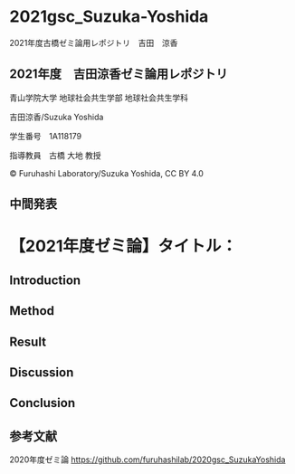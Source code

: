 # 2021gsc_Suzuka-Yoshida
2021年度古橋ゼミ論用レポジトリ　吉田　涼香

## 2021年度　吉田涼香ゼミ論用レポジトリ

青山学院大学 地球社会共生学部 地球社会共生学科

吉田涼香/Suzuka Yoshida

学生番号　1A118179

指導教員　古橋 大地 教授

© Furuhashi Laboratory/Suzuka Yoshida, CC BY 4.0

## 中間発表


# 【2021年度ゼミ論】タイトル：

## Introduction

## Method
 
## Result

## Discussion

## Conclusion

## 参考文献

2020年度ゼミ論 https://github.com/furuhashilab/2020gsc_SuzukaYoshida
